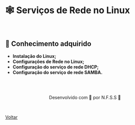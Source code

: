 <h1>🕸 Serviços de Rede no Linux</h1>

<br>

<h2> 🧠 Conhecimento adquirido </h2>

- **Instalação do Linux;**
- **Configurações de Rede no Linux;**
- **Configuração do serviço de rede DHCP;**
- **Configuração do serviço de rede SAMBA.**

<br><br>

<p align="center"> Desenvolvido com 💜 por N.F.S.S 👋 <p>


<br>

<a href="./README.md">Voltar</a>